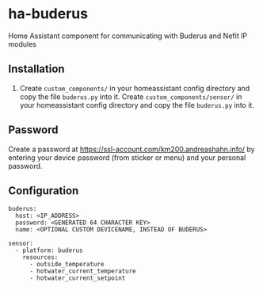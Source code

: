 # ha-buderus
Home Assistant component for communicating with Buderus and Nefit IP modules

## Installation

1. Create ```custom_components/``` in your homeassistant config directory and copy the file ```buderus.py``` into it.
Create ```custom_components/sensor/``` in your homeassistant config directory and copy the file ```buderus.py``` into it.

## Password
Create a password at https://ssl-account.com/km200.andreashahn.info/ by entering your device password (from sticker or menu) and your personal password.

## Configuration


```
buderus:
  host: <IP_ADDRESS>
  password: <GENERATED 64 CHARACTER KEY>
  name: <OPTIONAL CUSTOM DEVICENAME, INSTEAD OF BUDERUS>

sensor:
  - platform: buderus
    resources:
      - outside_temperature
      - hotwater_current_temperature
      - hotwater_current_setpoint
```
